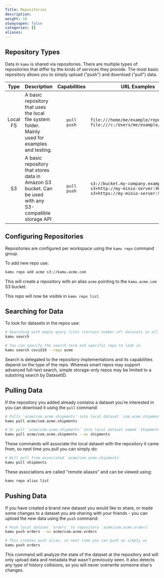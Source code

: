 ```yaml
---
Title: Repositories
description:
weight: 10
alwaysopen: false
categories: []
aliases:
---
```


## Repository Types
Data in `kamu` is shared via repositories. There are multiple types of repositories that differ by the kinds of services they provide. The most basic repository allows you to simply upload ("push") and download ("pull") data.

|   Type   | Description                                                                                             |   Capabilities    | URL Examples                                                                                                              |
| :------: | ------------------------------------------------------------------------------------------------------- | :---------------: | ------------------------------------------------------------------------------------------------------------------------- |
| Local FS | A basic repository that uses the local file system folder. Mainly used for examples and testing.        | `pull`<br/>`push` | `file:///home/me/example/repository`<br/>`file:///c:/Users/me/example/repository`                                         |
|    S3    | A basic repository that stores data in Amazon S3 bucket. Can be used with any S3-compatible storage API | `pull`<br/>`push` | `s3://bucket.my-company.example`<br/>`s3+http://my-minio-server:9000/bucket`<br/>`s3+https://my-minio-server:9000/bucket` |


## Configuring Repositories
Repositories are configured per workspace using the `kamu repo` command group.

To add new repo use:
```bash
kamu repo add acme s3://kamu.acme.com
```

This will create a repository with an alias `acme` pointing to the `kamu.acme.com` S3 bucket.

This repo will now be visible in `kamu repo list`.


## Searching for Data
To look for datasets in the repos use:

```bash
# Searching with empty query lists (certain number of) datasets in all repos
kamu search

# You can specify the search term and specific repo to look in
kamu search covid19 --repo acme
```

Search is delegated to the repository implementations and its capabilities depend on the type of the repo. Whereas smart repos may support advanced full-text search, simple storage-only repos may be limited to a substring search by DatasetID.


## Pulling Data
If the repository you added already contains a dataset you're interested in you can download it using the `pull` command:

```bash
# Pulls `acme/com.acme.shipments` into local dataset `com.acme.shipments`
kamu pull acme/com.acme.shipments

# Or pull `acme/com.acme.shipments` into local dataset named `shipments`
kamu pull acme/com.acme.shipments --as shipments
```

These commands will associate the local dataset with the repository it came from, so next time you pull you can simply do:

```bash
# Will pull from associated `acme/com.acme.shipments`
kamu pull shipments
```

These associations are called "remote aliases" and can be viewed using:

```bash
kamu repo alias list
```

## Pushing Data
If you have created a brand new dataset you would like to share, or made some changes to a dataset you are sharing with your friends - you can upload the new data using the `push` command:

```bash
# Push local dataset `orders` to repository `acme/com.acme.orders`
kamu push orders --as acme/com.acme.orders

# This creates push alias, so next time you can push as simply as
kamu push orders
```

This command will analyze the state of the dataset at the repository and will only upload data and metadata that wasn't previously seen. It also detects any type of history collisions, so you will never overwrite someone else's changes.
